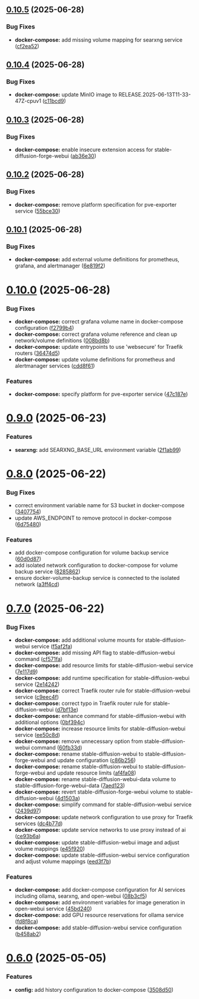 ## [0.10.5](https://github.com/binary-braids/docker-homelab/compare/v0.10.4...v0.10.5) (2025-06-28)


### Bug Fixes

* **docker-compose:** add missing volume mapping for searxng service ([cf2ea52](https://github.com/binary-braids/docker-homelab/commit/cf2ea522a7f017e11b1259701b399a24bb4b062c))



## [0.10.4](https://github.com/binary-braids/docker-homelab/compare/v0.10.3...v0.10.4) (2025-06-28)


### Bug Fixes

* **docker-compose:** update MinIO image to RELEASE.2025-06-13T11-33-47Z-cpuv1 ([c11bcd9](https://github.com/binary-braids/docker-homelab/commit/c11bcd9c896bfc4004ff93f02bcfe74d867acd6f))



## [0.10.3](https://github.com/binary-braids/docker-homelab/compare/v0.10.2...v0.10.3) (2025-06-28)


### Bug Fixes

* **docker-compose:** enable insecure extension access for stable-diffusion-forge-webui ([ab36e30](https://github.com/binary-braids/docker-homelab/commit/ab36e302b4349b5d6620aec599d460023ba188c0))



## [0.10.2](https://github.com/binary-braids/docker-homelab/compare/v0.10.1...v0.10.2) (2025-06-28)


### Bug Fixes

* **docker-compose:** remove platform specification for pve-exporter service ([55bce30](https://github.com/binary-braids/docker-homelab/commit/55bce30aa5828dc6cbb952b20fc80aaf66e00030))



## [0.10.1](https://github.com/binary-braids/docker-homelab/compare/v0.10.0...v0.10.1) (2025-06-28)


### Bug Fixes

* **docker-compose:** add external volume definitions for prometheus, grafana, and alertmanager ([6e819f2](https://github.com/binary-braids/docker-homelab/commit/6e819f2428753c4a2cf7a35d9357aabeb7179272))



# [0.10.0](https://github.com/binary-braids/docker-homelab/compare/v0.9.0...v0.10.0) (2025-06-28)


### Bug Fixes

* **docker-compose:** correct grafana volume name in docker-compose configuration ([f2799b4](https://github.com/binary-braids/docker-homelab/commit/f2799b42b9ba0f982b0e9cf7e7ec827080e1231c))
* **docker-compose:** correct grafana volume reference and clean up network/volume definitions ([008bd8b](https://github.com/binary-braids/docker-homelab/commit/008bd8bd94037ab8fea3bf60ccb8bc2e28ff94b4))
* **docker-compose:** update entrypoints to use 'websecure' for Traefik routers ([36474d5](https://github.com/binary-braids/docker-homelab/commit/36474d5d6d96315769e91f81ff981f7994270a5f))
* **docker-compose:** update volume definitions for prometheus and alertmanager services ([cdd8f61](https://github.com/binary-braids/docker-homelab/commit/cdd8f610725d86f2bd0943e5c3178aadca3369e7))


### Features

* **docker-compose:** specify platform for pve-exporter service ([47c187e](https://github.com/binary-braids/docker-homelab/commit/47c187e06d0ec7421c7370bab97c4d625b5ca971))



# [0.9.0](https://github.com/binary-braids/docker-homelab/compare/v0.8.0...v0.9.0) (2025-06-23)


### Features

* **searxng:** add SEARXNG_BASE_URL environment variable ([2f1ab99](https://github.com/binary-braids/docker-homelab/commit/2f1ab9908783c4e8ee74474b240ddf89f91b24a2))



# [0.8.0](https://github.com/binary-braids/docker-homelab/compare/v0.7.0...v0.8.0) (2025-06-22)


### Bug Fixes

* correct environment variable name for S3 bucket in docker-compose ([3407754](https://github.com/binary-braids/docker-homelab/commit/3407754643e7ff92e404b6b2eaa9e51f232250b7))
* update AWS_ENDPOINT to remove protocol in docker-compose ([6d75480](https://github.com/binary-braids/docker-homelab/commit/6d75480f4d1edd23bb4b7e6126ed5a34459c0717))


### Features

* add docker-compose configuration for volume backup service ([60d0d87](https://github.com/binary-braids/docker-homelab/commit/60d0d876928437721de7874974012d512d21c4c9))
* add isolated network configuration to docker-compose for volume backup service ([8285862](https://github.com/binary-braids/docker-homelab/commit/82858629360711cb78ffdd4e1065dd62c742a35a))
* ensure docker-volume-backup service is connected to the isolated network ([a3ff4cd](https://github.com/binary-braids/docker-homelab/commit/a3ff4cd614bb7f9c3c7c5ceaaed748c9db5bf2cc))



# [0.7.0](https://github.com/binary-braids/docker-homelab/compare/v0.6.0...v0.7.0) (2025-06-22)


### Bug Fixes

* **docker-compose:** add additional volume mounts for stable-diffusion-webui service ([f5af2fa](https://github.com/binary-braids/docker-homelab/commit/f5af2faeca835f5284ec54e8ff7cac0293e97af7))
* **docker-compose:** add missing API flag to stable-diffusion-webui command ([cf571fa](https://github.com/binary-braids/docker-homelab/commit/cf571faaad36ed594b477fa05d1bd124cdee7c6c))
* **docker-compose:** add resource limits for stable-diffusion-webui service ([7e117d9](https://github.com/binary-braids/docker-homelab/commit/7e117d9d6c850a680f7c32af89fabc955e9a7421))
* **docker-compose:** add runtime specification for stable-diffusion-webui service ([2e14242](https://github.com/binary-braids/docker-homelab/commit/2e1424225c5e381fd5f7f1a01f1f03d855d89a2d))
* **docker-compose:** correct Traefik router rule for stable-diffusion-webui service ([c9eec4f](https://github.com/binary-braids/docker-homelab/commit/c9eec4fa71697c59ade519615fe81a650129cd01))
* **docker-compose:** correct typo in Traefik router rule for stable-diffusion-webui ([d7bf13e](https://github.com/binary-braids/docker-homelab/commit/d7bf13ee148ae1f1cc971ae709646b097e24b4b3))
* **docker-compose:** enhance command for stable-diffusion-webui with additional options ([0bf394c](https://github.com/binary-braids/docker-homelab/commit/0bf394c350b8d0fe22a6da1f40113c0f749cb799))
* **docker-compose:** increase resource limits for stable-diffusion-webui service ([ee50c8d](https://github.com/binary-braids/docker-homelab/commit/ee50c8d75687da5ce62624a0d50c30f7d0cc592d))
* **docker-compose:** remove unnecessary option from stable-diffusion-webui command ([60fb33d](https://github.com/binary-braids/docker-homelab/commit/60fb33dddcdbde4dc66287b0dbd2d3d33828caa8))
* **docker-compose:** rename stable-diffusion-webui to stable-diffusion-forge-webui and update configuration ([c86b256](https://github.com/binary-braids/docker-homelab/commit/c86b256eb117a6cacbf68077554921c108a3fdbc))
* **docker-compose:** rename stable-diffusion-webui to stable-diffusion-forge-webui and update resource limits ([af4fa08](https://github.com/binary-braids/docker-homelab/commit/af4fa08f6f25550d015dd7ba70ad7b0e867cb032))
* **docker-compose:** rename stable-diffusion-webui-data volume to stable-diffusion-forge-webui-data ([7aed123](https://github.com/binary-braids/docker-homelab/commit/7aed1238c6bcc8101a9e42e77736894edf943b07))
* **docker-compose:** revert stable-diffusion-forge-webui volume to stable-diffusion-webui ([4d1503a](https://github.com/binary-braids/docker-homelab/commit/4d1503a8cedf8e86240a077b725e6ce0a2cd2beb))
* **docker-compose:** simplify command for stable-diffusion-webui service ([2439d97](https://github.com/binary-braids/docker-homelab/commit/2439d977a685e4151d6ccd4ebb64c43d1b58a354))
* **docker-compose:** update network configuration to use proxy for Traefik services ([dc4b77d](https://github.com/binary-braids/docker-homelab/commit/dc4b77d736cab5db3dc3556aa9f9fd32e412ac85))
* **docker-compose:** update service networks to use proxy instead of ai ([ce93b6a](https://github.com/binary-braids/docker-homelab/commit/ce93b6a52828faaeb8233536987b1f35a379d79a))
* **docker-compose:** update stable-diffusion-webui image and adjust volume mappings ([e45f920](https://github.com/binary-braids/docker-homelab/commit/e45f9209290b2578016c0fe2db94f15cdd4f0403))
* **docker-compose:** update stable-diffusion-webui service configuration and adjust volume mappings ([eed3f7b](https://github.com/binary-braids/docker-homelab/commit/eed3f7b3185bd61912a5abddd4c81e9be196148b))


### Features

* **docker-compose:** add docker-compose configuration for AI services including ollama, searxng, and open-webui ([08b3cf5](https://github.com/binary-braids/docker-homelab/commit/08b3cf586a472043f2878659c0e3af42120b1cb7))
* **docker-compose:** add environment variables for image generation in open-webui service ([45bd240](https://github.com/binary-braids/docker-homelab/commit/45bd240c1bbe16c71478d422a92f02ebad9412b1))
* **docker-compose:** add GPU resource reservations for ollama service ([fd8f8ca](https://github.com/binary-braids/docker-homelab/commit/fd8f8ca4aca11719d6322d93878aa8da665d93a0))
* **docker-compose:** add stable-diffusion-webui service configuration ([b458ab2](https://github.com/binary-braids/docker-homelab/commit/b458ab28ac8c6550c901c435c7d68d99ec464f5e))



# [0.6.0](https://github.com/binary-braids/docker-homelab/compare/v0.5.0...v0.6.0) (2025-05-05)


### Features

* **config:** add history configuration to docker-compose ([3508d50](https://github.com/binary-braids/docker-homelab/commit/3508d503c0a3dfe60132a51044791b414544961f))




